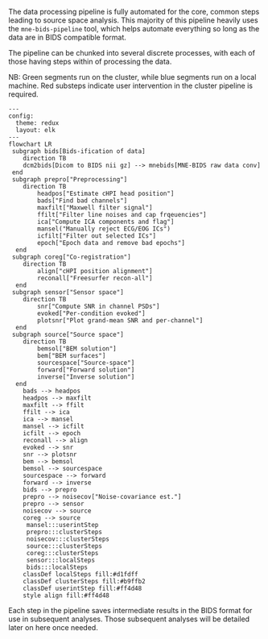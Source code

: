 The data processing pipeline is fully automated for the core, common steps leading to source space analysis. This majority of this pipeline heavily uses the `mne-bids-pipeline` tool, which helps automate everything so long as the data are in BIDS compatible format.

The pipeline can be chunked into several discrete processes, with each of those having steps within of processing the data.

NB: Green segments run on the cluster, while blue segments run on a local machine. Red substeps indicate user intervention in the cluster pipeline is required.

```mermaid
---
config:
  theme: redux
  layout: elk
---
flowchart LR
 subgraph bids[Bids-ification of data]
    direction TB
    dcm2bids[Dicom to BIDS nii gz] --> mnebids[MNE-BIDS raw data conv]
 end
 subgraph prepro["Preprocessing"]
    direction TB
        headpos["Estimate cHPI head position"]
        bads["Find bad channels"]
        maxfilt["Maxwell filter signal"]
        ffilt["Filter line noises and cap frqeuencies"]
        ica["Compute ICA components and flag"]
        mansel("Manually reject ECG/EOG ICs")
        icfilt["Filter out selected ICs"]
        epoch["Epoch data and remove bad epochs"]
  end
 subgraph coreg["Co-registration"]
    direction TB
        align["cHPI position alignment"]
        reconall["Freesurfer recon-all"]
  end
 subgraph sensor["Sensor space"]
    direction TB
        snr["Compute SNR in channel PSDs"]
        evoked["Per-condition evoked"]
        plotsnr["Plot grand-mean SNR and per-channel"]
  end
 subgraph source["Source space"]
    direction TB
        bemsol["BEM solution"]
        bem["BEM surfaces"]
        sourcespace["Source-space"]
        forward["Forward solution"]
        inverse["Inverse solution"]
  end
    bads --> headpos
    headpos --> maxfilt
    maxfilt --> ffilt
    ffilt --> ica
    ica --> mansel
    mansel --> icfilt
    icfilt --> epoch
    reconall --> align
    evoked --> snr
    snr --> plotsnr
    bem --> bemsol
    bemsol --> sourcespace
    sourcespace --> forward
    forward --> inverse
    bids --> prepro
    prepro --> noisecov["Noise-covariance est."]
    prepro --> sensor
    noisecov --> source
    coreg --> source
     mansel:::userintStep
     prepro:::clusterSteps
     noisecov:::clusterSteps
     source:::clusterSteps
     coreg:::clusterSteps
     sensor:::localSteps
     bids:::localSteps
    classDef localSteps fill:#d1fdff
    classDef clusterSteps fill:#b9ffb2
    classDef userintStep fill:#ff4d48
    style align fill:#ff4d48

```

Each step in the pipeline saves intermediate results in the BIDS format for use in subsequent analyses. Those subsequent analyses will be detailed later on here once needed.
